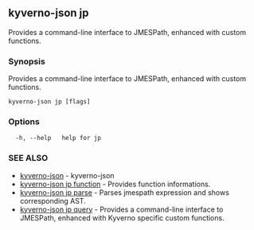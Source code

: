 ## kyverno-json jp

Provides a command-line interface to JMESPath, enhanced with custom functions.

### Synopsis

Provides a command-line interface to JMESPath, enhanced with custom functions.

```
kyverno-json jp [flags]
```

### Options

```
  -h, --help   help for jp
```

### SEE ALSO

* [kyverno-json](kyverno-json.md)	 - kyverno-json
* [kyverno-json jp function](kyverno-json_jp_function.md)	 - Provides function informations.
* [kyverno-json jp parse](kyverno-json_jp_parse.md)	 - Parses jmespath expression and shows corresponding AST.
* [kyverno-json jp query](kyverno-json_jp_query.md)	 - Provides a command-line interface to JMESPath, enhanced with Kyverno specific custom functions.

